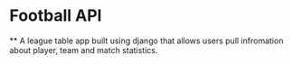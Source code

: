 # Football API

** A league table app built using django that allows users pull infromation about player, team and match statistics.
